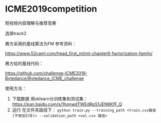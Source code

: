 # ICME2019competition
短视频内容理解与推荐竞赛

选择track2 

赛方采用的基线算法为FM
参考资料： 

https://www.52caml.com/head_first_ml/ml-chapter9-factorization-family/

赛方给的基线代码：  

https://github.com/challenge-ICME2019-Bytedance/Bytedance_ICME_challenge

使用方法：
1. 下载数据
用sklearn分训练集和测试集：
https://pan.baidu.com/s/1hpnwdTWEdRpS1JEN6KfF_Q
2. 运行
在文件夹路径下：
`python train.py --training_path <train.csv路径(不用加引号)> --validation_path <val.csv 路径>`

<!--stackedit_data:
eyJoaXN0b3J5IjpbNzMzOTYzMTE1LC05ODI2OTc1OTQsODUzMz
MwNjAxLDE1NDM2NjQ2MDksLTE3OTA3NjcyNjBdfQ==
-->